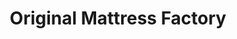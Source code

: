 ---
title: "Original Mattress Factory"
url: /chapel-hill/original-mattress-factory/
shop: Betten
---